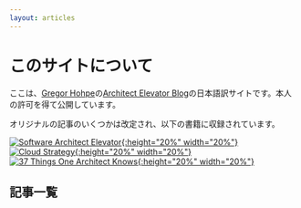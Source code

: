 ```yaml
---
layout: articles
---
```

# このサイトについて

ここは、[Gregor Hohpe](https://twitter.com/ghohpe)の[Architect Elevator Blog](https://architectelevator.com/blog/)の日本語訳サイトです。本人の許可を得て公開しています。

オリジナルの記事のいくつかは改定され、以下の書籍に収録されています。

[1]: https://architectelevator.com/book/
[2]: https://architectelevator.com/assets/img/softwarearchitectelevator_medium.jpg
[3]: https://architectelevator.com/book/cloudstrategy
[4]: https://architectelevator.com/assets/img/cloudstrategy_medium.jpg
[5]: https://architectelevator.com/book/37things
[6]: https://architectelevator.com/assets/img/37things_medium_stars.jpg

[![Software Architect Elevator][2]{:height="20%" width="20%"}][1]
[![Cloud Strategy][4]{:height="20%" width="20%"}][3]
[![37 Things One Architect Knows][6]{:height="20%" width="20%"}][5]

## 記事一覧
